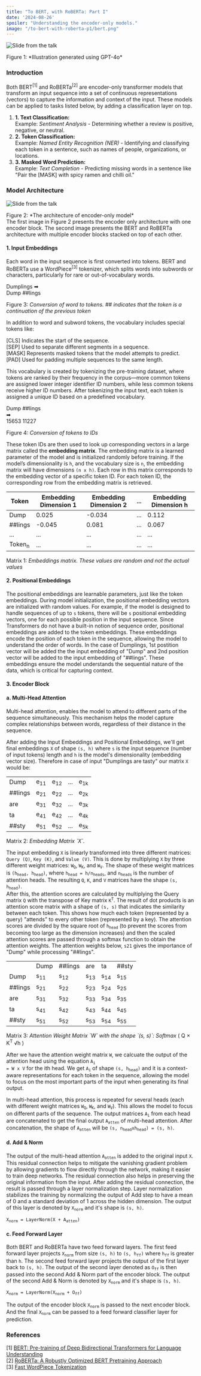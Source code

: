 ```yaml
---
title: "To BERT, with RoBERTa: Part I"
date: '2024-08-26'
spoiler: "Understanding the encoder-only models."
image: "/to-bert-with-roberta-p1/bert.png"
---
```


![Slide from the talk](bert.png)
<div style={{ textAlign: 'center', fontSize: '12px', marginTop: '-20px' }}>
  Figure 1: *Illustration generated using GPT-4o*
</div>

### Introduction
Both BERT<sup>[1]</sup> and RoBERTa<sup>[2]</sup> are encoder-only transformer models that transform an input sequence into a set of continuous representations (vectors) to capture the information and context of the input. These models can be applied to tasks listed below, by adding a classification layer on top.

<ol style={{ marginTop: '-15px' }}>
  <li>
    <strong>1. Text Classification:</strong> 
    <div style={{ marginLeft: '20px', marginTop: '5px' }}>
      Example: <em>Sentiment Analysis</em> - Determining whether a review is positive, negative, or neutral.
    </div>
  </li>
  <li style={{ marginTop: '-30px' }}>
    <strong>2. Token Classification:</strong> 
    <div style={{ marginLeft: '20px', marginTop: '5px' }}>
      Example: <em>Named Entity Recognition (NER)</em> - Identifying and classifying each token in a sentence, such as names of people, organizations, or locations.
    </div>
  </li>
  <li style={{ marginTop: '-30px' }}>
    <strong>3. Masked Word Prediction:</strong> 
    <div style={{ marginLeft: '20px', marginTop: '5px' }}>
      Example: <em>Text Completion</em> - Predicting missing words in a sentence like "Pair the [MASK] with spicy ramen and chilli oil."
    </div>
  </li>
</ol>

### Model Architecture
![Slide from the talk](architecture.svg)
<div style={{ textAlign: 'center', fontSize: '12px', marginTop: '-20px' }}>
  Figure 2: *The architecture of encoder-only model*
</div>
The first image in Figure 2 presents the encoder only architecture with one encoder block. The second image presents the BERT and RoBERTa architecture with multiple encoder blocks stacked on top of each other.

#### 1. Input Embeddings
Each word in the input sequence is first converted into tokens. BERT and RoBERTa use a WordPiece<sup>[3]</sup> tokenizer, which splits words into subwords or characters, particularly for rare or out-of-vocabulary words.

<div style={{ display: 'flex', justifyContent: 'center', alignItems: 'center', marginTop: '0px' }}>
  <span style={{ fontWeight: 'bold', marginRight: '10px' }}>Dumplings</span>
  <span style={{ fontSize: '24px' }}>&#x27A1;</span>
  <div style={{ display: 'flex', alignItems: 'center', marginLeft: '10px' }}>
    <span style={{ color: 'black', backgroundColor: '#FECB6F', padding: '5px 5px', borderRadius: '5px', marginRight: '5px', fontSize: '12px' }}>Dump</span>
    <span style={{ color: 'black', backgroundColor: '#FECB6F', padding: '5px 5px', borderRadius: '5px', marginRight: '5px', fontSize: '12px' }}>##lings</span>
  </div>
</div>
<p style={{ textAlign: 'center', marginTop: '5px', fontSize: '12px', marginBottom: '-10px' }}>Figure 3: <em>Conversion of word to tokens. ## indicates that the token is a continuation of the previous token</em></p>

In addition to word and subword tokens, the vocabulary includes special tokens like:

<div style={{ display: 'flex', alignItems: 'center', marginTop: '-20px' }}>
  <span style={{ color: 'black', backgroundColor: '#FFD1DC', padding: '2px', borderRadius: '5px', marginRight: '10px', width: '60px', textAlign: 'center', fontSize: '12px', flexShrink: 0 }}>[CLS]</span>
  <span style={{ fontSize: '14px' }}>Indicates the start of the sequence.</span>
</div>

<div style={{ display: 'flex', alignItems: 'center', marginTop: '10px' }}>
  <span style={{ color: 'black', backgroundColor: '#AEC6CF', padding: '2px', borderRadius: '5px', marginRight: '10px', width: '60px', textAlign: 'center', fontSize: '12px', flexShrink: 0 }}>[SEP]</span>
  <span style={{ fontSize: '14px' }}>Used to separate different segments in a sequence.</span>
</div>

<div style={{ display: 'flex', alignItems: 'center', marginTop: '10px' }}>
  <span style={{ color: 'black', backgroundColor: '#FFB347', padding: '2px', borderRadius: '5px', marginRight: '10px', width: '60px', textAlign: 'center', fontSize: '12px', flexShrink: 0 }}>[MASK]</span>
  <span style={{ fontSize: '14px' }}>Represents masked tokens that the model attempts to predict.</span>
</div>

<div style={{ display: 'flex', alignItems: 'center', marginTop: '10px', marginBottom: '15px' }}>
  <span style={{ color: 'black', backgroundColor: '#CFCFC4', padding: '2px', borderRadius: '5px', marginRight: '10px', width: '60px', textAlign: 'center', fontSize: '12px', flexShrink: 0 }}>[PAD]</span>
  <span style={{ fontSize: '14px' }}>Used for padding multiple sequences to the same length.</span>
</div>

This vocabulary is created by tokenizing the pre-training dataset, where tokens are ranked by their frequency in the corpus—more common tokens are assigned lower integer identifier ID numbers, while less common tokens receive higher ID numbers. After tokenizing the input text, each token is assigned a unique ID based on a predefined vocabulary.
<div style={{ display: 'flex', justifyContent: 'center', alignItems: 'center', marginTop: '0px' }}>
  <div style={{ display: 'flex', alignItems: 'center', marginLeft: '10px' }}>
    <span style={{ color: 'black', backgroundColor: '#FECB6F', padding: '5px 5px', borderRadius: '5px', marginRight: '5px', fontSize: '12px' }}>Dump</span>
    <span style={{ color: 'black', backgroundColor: '#FECB6F', padding: '5px 5px', borderRadius: '5px', marginRight: '5px', fontSize: '12px' }}>##lings</span>
  </div>
  <span style={{ fontSize: '24px' }}>&#x27A1;</span>
  <div style={{ display: 'flex', alignItems: 'center', marginLeft: '10px' }}>
    <span style={{ color: 'black', backgroundColor: '#FFB0C1', padding: '5px 5px', borderRadius: '5px', marginRight: '5px', fontSize: '12px' }}>15653</span>
    <span style={{ color: 'black', backgroundColor: '#FFB0C1', padding: '5px 5px', borderRadius: '5px', marginRight: '5px', fontSize: '12px' }}>11227</span>
  </div>
</div>
<p style={{ textAlign: 'center', marginTop: '5px', fontSize: '12px', marginBottom: '-10px' }}>Figure 4: <em>Conversion of tokens to IDs</em></p>

These token IDs are then used to look up corresponding vectors in a large matrix called the **embedding matrix**. The embedding matrix is a learned parameter of the model and is initialized randomly before training. If the model’s dimensionality is `h`, and the vocabulary size is `n`, the embedding matrix will have dimensions `(n x h)`. Each row in this matrix corresponds to the embedding vector of a specific token ID. For each token ID, the corresponding row from the embedding matrix is retrieved.

<div style={{ display: 'flex', justifyContent: 'center', alignItems: 'center', marginTop: '0px' }}>
  <table style={{ borderCollapse: 'collapse', fontSize: '12px', textAlign: 'center' }}>
    <thead>
      <tr>
        <th style={{ border: '1px solid white', padding: '8px' }}>Token</th>
        <th style={{ border: '1px solid white', padding: '8px' }}>Embedding Dimension 1</th>
        <th style={{ border: '1px solid white', padding: '8px' }}>Embedding Dimension 2</th>
        <th style={{ border: '1px solid white', padding: '8px' }}>...</th>
        <th style={{ border: '1px solid white', padding: '8px' }}>Embedding Dimension h</th>
      </tr>
    </thead>
    <tbody>
      <tr>
        <td style={{ border: '1px solid white', padding: '8px' }}>Dump</td>
        <td style={{ border: '1px solid white', padding: '8px' }}>0.025</td>
        <td style={{ border: '1px solid white', padding: '8px' }}>-0.034</td>
        <td style={{ border: '1px solid white', padding: '8px' }}>...</td>
        <td style={{ border: '1px solid white', padding: '8px' }}>0.112</td>
      </tr>
      <tr>
        <td style={{ border: '1px solid white', padding: '8px' }}>##lings</td>
        <td style={{ border: '1px solid white', padding: '8px' }}>-0.045</td>
        <td style={{ border: '1px solid white', padding: '8px' }}>0.081</td>
        <td style={{ border: '1px solid white', padding: '8px' }}>...</td>
        <td style={{ border: '1px solid white', padding: '8px' }}>0.067</td>
      </tr>
      <tr>
        <td style={{ border: '1px solid white', padding: '8px' }}>...</td>
        <td style={{ border: '1px solid white', padding: '8px' }}>...</td>
        <td style={{ border: '1px solid white', padding: '8px' }}>...</td>
        <td style={{ border: '1px solid white', padding: '8px' }}>...</td>
        <td style={{ border: '1px solid white', padding: '8px' }}>...</td>
      </tr>
      <tr>
        <td style={{ border: '1px solid white', padding: '8px' }}>Token<sub>n</sub></td>
        <td style={{ border: '1px solid white', padding: '8px' }}>...</td>
        <td style={{ border: '1px solid white', padding: '8px' }}>...</td>
        <td style={{ border: '1px solid white', padding: '8px' }}>...</td>
        <td style={{ border: '1px solid white', padding: '8px' }}>...</td>
      </tr>
    </tbody>
  </table>
</div>
<p style={{ textAlign: 'center', marginTop: '2px', fontSize: '12px', marginBottom: '-10px' }}>Matrix 1: <em>Embeddings matrix. These values are random and not the actual values</em></p>

#### 2. Positional Embeddings
The positional embeddings are learnable parameters, just like the token embeddings. During model initialization, the positional embedding vectors are initialized with random values. For example, if the model is designed to handle sequences of up to `s` tokens, there will be `s` positional embedding vectors, one for each possible position in the input sequence. Since Transformers do not have a built-in notion of sequence order, positional embeddings are added to the token embeddings. These embeddings encode the position of each token in the sequence, allowing the model to understand the order of words. In the case of Dumplings, 1st postition vector will be added the the input embedding of "Dump" and 2nd position vector will be added to the input embedding of "##lings". These embeddings ensure the model understands the sequential nature of the data, which is critical for capturing context.

#### 3. Encoder Block
#### a. Multi-Head Attention
Multi-head attention, enables the model to attend to different parts of the sequence simultaneously. This mechanism helps the model capture complex relationships between words, regardless of their distance in the sequence.

After adding the Input Embeddings and Positional Embeddings, we'll get final embeddings `X` of shape `(s, h)` where `s` is the input sequence (number of input tokens) length and `h` is the model's dimensionality (embedding vector size). Therefore in case of input "Dumplings are tasty" our matrix `X` would be:
<div style={{ display: 'flex', justifyContent: 'center', alignItems: 'center', marginTop: '-10px' }}>
  <table style={{ borderCollapse: 'collapse', fontSize: '12px', textAlign: 'center' }}>
    <tbody>
      <tr>
        <td style={{ border: '1px solid white', padding: '8px' }}>Dump</td>
        <td style={{ border: '1px solid white', padding: '8px' }}>e<sub>11</sub></td>
        <td style={{ border: '1px solid white', padding: '8px' }}>e<sub>12</sub></td>
        <td style={{ border: '1px solid white', padding: '8px' }}>...</td>
        <td style={{ border: '1px solid white', padding: '8px' }}>e<sub>1k</sub></td>
      </tr>
      <tr>
        <td style={{ border: '1px solid white', padding: '8px' }}>##lings</td>
        <td style={{ border: '1px solid white', padding: '8px' }}>e<sub>21</sub></td>
        <td style={{ border: '1px solid white', padding: '8px' }}>e<sub>22</sub></td>
        <td style={{ border: '1px solid white', padding: '8px' }}>...</td>
        <td style={{ border: '1px solid white', padding: '8px' }}>e<sub>2k</sub></td>
      </tr>
      <tr>
        <td style={{ border: '1px solid white', padding: '8px' }}>are</td>
        <td style={{ border: '1px solid white', padding: '8px' }}>e<sub>31</sub></td>
        <td style={{ border: '1px solid white', padding: '8px' }}>e<sub>32</sub></td>
        <td style={{ border: '1px solid white', padding: '8px' }}>...</td>
        <td style={{ border: '1px solid white', padding: '8px' }}>e<sub>3k</sub></td>
      </tr>
      <tr>
        <td style={{ border: '1px solid white', padding: '8px' }}>ta</td>
        <td style={{ border: '1px solid white', padding: '8px' }}>e<sub>41</sub></td>
        <td style={{ border: '1px solid white', padding: '8px' }}>e<sub>42</sub></td>
        <td style={{ border: '1px solid white', padding: '8px' }}>...</td>
        <td style={{ border: '1px solid white', padding: '8px' }}>e<sub>4k</sub></td>
      </tr>
      <tr>
        <td style={{ border: '1px solid white', padding: '8px' }}>##sty</td>
        <td style={{ border: '1px solid white', padding: '8px' }}>e<sub>51</sub></td>
        <td style={{ border: '1px solid white', padding: '8px' }}>e<sub>52</sub></td>
        <td style={{ border: '1px solid white', padding: '8px' }}>...</td>
        <td style={{ border: '1px solid white', padding: '8px' }}>e<sub>5k</sub></td>
      </tr>
    </tbody>
  </table>
</div>
<p style={{ textAlign: 'center', marginTop: '10px', lineHeight: '15px', fontSize: '12px', marginBottom: '-10px' }}>
  <span>Matrix 2: </span><em>Embedding Matrix `X`.</em>
</p>

<div>
  <span>
    The input embedding <code>X</code> is linearly transformed into three different matrices: 
    <code>Query (Q)</code>, <code>Key (K)</code>, and <code>Value (V)</code>. This is done by 
    multiplying <code>X</code> by three different weight matrices: 
    <code>W<sub>Q</sub></code>, <code>W<sub>K</sub></code>, and <code>W<sub>V</sub></code>. 
    The shape of these weight matrices is <code>(h<sub>head</sub>, h<sub>head</sub>)</code>, where <code>h<sub>head</sub> = h/n<sub>heads</sub></code>, and <code>n<sub>heads</sub></code> is the number of attention heads. The resulting <code>Q</code>, <code>K</code>, and <code>V</code> matrices have the shape <code>(s, h<sub>head</sub>)</code>.
  </span>
</div>

<div style={{ marginBottom: '-25px' }}>
  <span>
    After this, the attention scores are calculated by multiplying the Query matrix 
    <code>Q</code> with the transpose of Key matrix <code>K<sup>T</sup></code>. 
    The result of dot products is an attention score matrix with a shape of 
    <code>(s, s)</code> that indicates the similarity between each token. 
    This shows how much each token (represented by a query) "attends" to every other token 
    (represented by a key). The attention scores are divided by the square root of <code>h<sub>head</sub></code> (to prevent the scores from becoming too large as the dimension increases) 
    and then the scaled attention scores are passed through a softmax function to obtain the attention weights. 
    The attention weights below, <code>s21</code> gives the importance of "Dump" while processing "##lings".
  </span>
</div>

<div style={{ display: 'flex', justifyContent: 'center', alignItems: 'center', marginTop: '10px', marginBottom: '20px' }}>
  <div style={{ display: 'flex', flexDirection: 'column', alignItems: 'center' }}>
    <table style={{ borderCollapse: 'collapse', fontSize: '12px', textAlign: 'center' }}>
      <tbody>
        <tr>
          <td style={{ border: '1px solid white', padding: '8px' }}></td>
          <td style={{ border: '1px solid white', padding: '8px' }}>Dump</td>
          <td style={{ border: '1px solid white', padding: '8px' }}>##lings</td>
          <td style={{ border: '1px solid white', padding: '8px' }}>are</td>
          <td style={{ border: '1px solid white', padding: '8px' }}>ta</td>
          <td style={{ border: '1px solid white', padding: '8px' }}>##sty</td>
        </tr>
        <tr>
          <td style={{ border: '1px solid white', padding: '8px' }}>Dump</td>
          <td style={{ border: '1px solid white', padding: '8px' }}>s<sub>11</sub></td>
          <td style={{ border: '1px solid white', padding: '8px' }}>s<sub>12</sub></td>
          <td style={{ border: '1px solid white', padding: '8px' }}>s<sub>13</sub></td>
          <td style={{ border: '1px solid white', padding: '8px' }}>s<sub>14</sub></td>
          <td style={{ border: '1px solid white', padding: '8px' }}>s<sub>15</sub></td>
        </tr>
        <tr>
          <td style={{ border: '1px solid white', padding: '8px' }}>##lings</td>
          <td style={{ border: '1px solid white', padding: '8px' }}>s<sub>21</sub></td>
          <td style={{ border: '1px solid white', padding: '8px' }}>s<sub>22</sub></td>
          <td style={{ border: '1px solid white', padding: '8px' }}>s<sub>23</sub></td>
          <td style={{ border: '1px solid white', padding: '8px' }}>s<sub>24</sub></td>
          <td style={{ border: '1px solid white', padding: '8px' }}>s<sub>25</sub></td>
        </tr>
        <tr>
          <td style={{ border: '1px solid white', padding: '8px' }}>are</td>
          <td style={{ border: '1px solid white', padding: '8px' }}>s<sub>31</sub></td>
          <td style={{ border: '1px solid white', padding: '8px' }}>s<sub>32</sub></td>
          <td style={{ border: '1px solid white', padding: '8px' }}>s<sub>33</sub></td>
          <td style={{ border: '1px solid white', padding: '8px' }}>s<sub>34</sub></td>
          <td style={{ border: '1px solid white', padding: '8px' }}>s<sub>35</sub></td>
        </tr>
        <tr>
          <td style={{ border: '1px solid white', padding: '8px' }}>ta</td>
          <td style={{ border: '1px solid white', padding: '8px' }}>s<sub>41</sub></td>
          <td style={{ border: '1px solid white', padding: '8px' }}>s<sub>42</sub></td>
          <td style={{ border: '1px solid white', padding: '8px' }}>s<sub>43</sub></td>
          <td style={{ border: '1px solid white', padding: '8px' }}>s<sub>44</sub></td>
          <td style={{ border: '1px solid white', padding: '8px' }}>s<sub>45</sub></td>
        </tr>
        <tr>
          <td style={{ border: '1px solid white', padding: '8px' }}>##sty</td>
          <td style={{ border: '1px solid white', padding: '8px' }}>s<sub>51</sub></td>
          <td style={{ border: '1px solid white', padding: '8px' }}>s<sub>52</sub></td>
          <td style={{ border: '1px solid white', padding: '8px' }}>s<sub>53</sub></td>
          <td style={{ border: '1px solid white', padding: '8px' }}>s<sub>54</sub></td>
          <td style={{ border: '1px solid white', padding: '8px' }}>s<sub>55</sub></td>
        </tr>
      </tbody>
    </table>
    <div style={{ textAlign: 'center', marginTop: '10px', lineHeight: '15px', fontSize: '11px' }}>
      <span>Matrix 3: </span>
      <em>Attention Weight Matrix `W` with the shape `(s, s)`: Softmax</em>
      <span style={{ display: 'inline-flex', alignItems: 'center' }}>
        <span style={{ marginLeft: '2px', marginRight: '2px' }}>(</span>
        <span style={{ display: 'inline-block', textAlign: 'center' }}>
          <span style={{ borderBottom: '1px solid', display: 'block' }}>Q × K<sup>T</sup></span>
          <span>&radic;h</span>
        </span>
        <span style={{ marginLeft: '2px', marginRight: '2px' }}>)</span>
      </span>
    </div>
  </div>
</div>


After we have the attention weight matrix `W`, we calcuate the output of the attention head using the equation <code>A<sub>i</sub> = W x V</code> for the ith head. We get <code>A<sub>i</sub></code> of shape <code>(s, h<sub>head</sub>)</code> and it is a context-aware representations for each token in the sequence, allowing the model to focus on the most important parts of the input when generating its final output.

<div>
  <span>
    In multi-head attention, this process is repeated for several heads (each with different 
    weight matrices <code>W<sub>Q</sub></code>, <code>W<sub>K</sub></code>, and <code>W<sub>V</sub></code>). 
    This allows the model to focus on different parts of the sequence. The output matrices 
    <code>A<sub>i</sub></code> from each head are concatenated to get the final output <code>A<sub>atten</sub></code> of multi-head attention. After concatenation, the shape of <code>A<sub>atten</sub></code> will be <code>(s, n<sub>head</sub>xh<sub>head</sub>) = (s, h)</code>.
  </span>
</div>

#### d. Add & Norm
The output of the multi-head attention <code>A<sub>atten</sub></code> is added to the original input `X`. This residual connection helps to mitigate the vanishing gradient problem by allowing gradients to flow directly through the network, making it easier to train deep networks. The residual connection also helps in preserving the original information from the input. After adding the residual connection, the result is passed through a layer normalization step. Layer normalization stabilizes the training by normalizing the output of Add step to have a mean of 0 and a standard deviation of 1 across the hidden dimension. The output of this layer is denoted by <code>X<sub>norm</sub></code> and it's shape is `(s, h)`.
<p style={{ textAlign: 'center', marginTop: '-10px', lineHeight: '15px', fontSize: '14px', marginBottom: '-10px' }}>
  <span><code>X<sub>norm</sub> = LayerNorm(X + A<sub>atten</sub>)</code></span>
</p>

#### c. Feed Forward Layer
Both BERT and RoBERTa have two feed forward layers. The first feed forward layer projects <code>X<sub>norm</sub></code> from size `(s, h)` to <code>(s, h<sub>ff</sub>)</code> where <code>h<sub>ff</sub></code> is greater than `h`. The second feed forward layer projects the output of the first layer back to `(s, h)`. The output of the second layer denoted as <code>O<sub>ff<sub></sub></sub></code> is then passed into the second Add & Norm part of the encoder block. The output of the second Add & Norm is denoted by <code>X<sub>norm<sub></sub></sub></code> and it's shape is `(s, h)`.
<p style={{ textAlign: 'center', marginTop: '-10px', lineHeight: '15px', fontSize: '14px', marginBottom: '-10px' }}>
  <span><code>X<sub>norm</sub> = LayerNorm(X<sub>norm</sub> + O<sub>ff</sub>)</code></span>
</p>

The output of the encoder block <code>X<sub>norm</sub></code> is passed to the next encoder block. And the final <code>X<sub>norm</sub></code> can be passed to a feed forward classifier layer for prediction.

### References
<div style={{ fontSize: '14px', marginTop: '-10px' }}>
  [1] <a href="https://aclanthology.org/N19-1423/" target="_blank">BERT: Pre-training of Deep Bidirectional Transformers for Language Understanding</a>
</div>
<div style={{ fontSize: '14px', marginTop: '-10px' }}>
  [2] <a href="https://arxiv.org/abs/1907.11692" target="_blank">RoBERTa: A Robustly Optimized BERT Pretraining Approach</a>
</div>
<div style={{ fontSize: '14px', marginTop: '-10px' }}>
  [3] <a href="https://aclanthology.org/2021.emnlp-main.160/" target="_blank">Fast WordPiece Tokenization</a>
</div>
